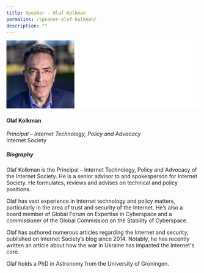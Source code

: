 ```yaml
---
title: Speaker – Olaf Kolkman
permalink: /speaker-olaf-kolkman/
description: ""
---
```

![](/images/Speakers/Dr%20Olaf%20Kolkman.jpg)

#### **Olaf Kolkman**

*Principal – Internet Technology, Policy and Advocacy*  
Internet Society

##### **Biography**
Olaf Kolkman is the Principal – Internet Technology, Policy and Advocacy of the Internet Society. He is a senior advisor to and spokesperson for Internet Society. He formulates, reviews and advises on technical and policy positions. 

Olaf has vast experience in Internet technology and policy matters, particularly in the area of trust and security of the Internet. He’s also a board member of Global Forum on Expertise in Cyberspace and a commissioner of the Global Commission on the Stability of Cyberspace.

Olaf has authored numerous articles regarding the Internet and security, published on Internet Society’s blog since 2014. Notably, he has recently written an article about how the war in Ukraine has impacted the Internet's core.

Olaf holds a PhD in Astronomy from the University of Groningen.